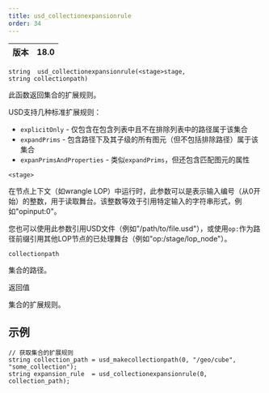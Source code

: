 ```yaml
---
title: usd_collectionexpansionrule
order: 34
---
```


| 版本 | 18.0 |
| --- | --- |

`string  usd_collectionexpansionrule(<stage>stage, string collectionpath)`

此函数返回集合的扩展规则。

USD支持几种标准扩展规则：

- `explicitOnly` - 仅包含在包含列表中且不在排除列表中的路径属于该集合
- `expandPrims` - 包含路径下及其子级的所有图元（但不包括排除路径）属于该集合
- `expanPrimsAndProperties` - 类似`expandPrims`，但还包含匹配图元的属性

`<stage>`

在节点上下文（如wrangle LOP）中运行时，此参数可以是表示输入编号（从0开始）的整数，用于读取舞台。该整数等效于引用特定输入的字符串形式，例如"opinput:0"。

您也可以使用此参数引用USD文件（例如"/path/to/file.usd"），或使用`op:`作为路径前缀引用其他LOP节点的已处理舞台（例如"op:/stage/lop_node"）。

`collectionpath`

集合的路径。

返回值

集合的扩展规则。

## 示例

```vex
// 获取集合的扩展规则
string collection_path = usd_makecollectionpath(0, "/geo/cube", "some_collection");
string expansion_rule  = usd_collectionexpansionrule(0, collection_path);

```
